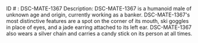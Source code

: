 ID # : DSC-MATE-1367
Description: DSC-MATE-1367 is a humanoid male of unknown age and origin, currently working as a banker. DSC-MATE-1367's most distinctive features are a spot on the corner of its mouth, ski goggles in place of eyes, and a jade earring attached to its left ear. DSC-MATE-1367 also wears a silver chain and carries a candy stick on its person at all times.